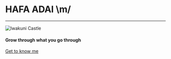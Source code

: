 # HAFA ADAI \m/
--- 

![Iwakuni Castle](https://okinawa.stripes.com/sites/okinawa.stripes.com/files/styles/news_node_for_responsive/public/iwakuni-castle_0.jpg?itok=wgC6cKTq)

#### Grow through what you go through

[Get to know me](bio)
